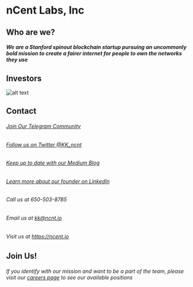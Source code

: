 # nCent Labs, Inc
## Who are we?
##### We are a Stanford spinout blockchain startup pursuing an uncommonly bold mission to create a fairer internet for people to own the networks they use
## Investors
![alt text](https://res.cloudinary.com/dfufqfnjx/image/upload/v1531442674/Screen_Shot_2018-07-12_at_5.42.35_PM_f8vnmz.png)
## Contact
###### [Join Our Telegram Community](https://t.me/ncent)
###### [Follow us on Twitter @KK_ncnt](https://twitter.com/kk_ncnt)
###### [Keep up to date with our Medium Blog](https://medium.com/@kk_ncnt)
###### [Learn more about our founder on LinkedIn](https://www.linkedin.com/company/ncent/)
###### Call us at 650-503-8785    
###### Email us at kk@ncnt.io
###### Visit us at https://ncent.io
## Join Us!
###### If you identify with our mission and want to be a part of the team, please visit our [careers page](https://angel.co/ncent/jobs) to see our available positions

